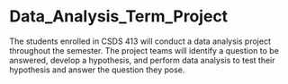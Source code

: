 # Data_Analysis_Term_Project
 The students enrolled in CSDS 413 will conduct a data analysis project throughout the semester.  The project teams will identify a question to be answered, develop a hypothesis, and perform data  analysis to test their hypothesis and answer the question they pose. 

